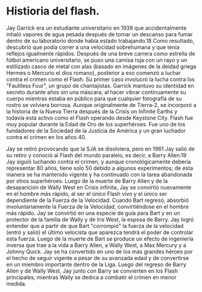 # Histioria del flash.





Jay Garrick era un estudiante universitario en 1938 que accidentalmente inhaló vapores de agua pesada después de tomar un descanso para fumar dentro de su laboratorio donde había estado trabajando.18​ Como resultado, descubrió que podía correr a una velocidad sobrehumana y que tenía reflejos igualmente rápidos. Después de una breve carrera como estrella de fútbol americano universitario, se puso una camisa roja con un rayo y un estilizado casco de metal con alas (basado en imágenes de la deidad griega Hermes o Mercurio el dios romano), posterior a eso comenzó a luchar contra el crimen como el Flash. Su primer caso involucró la lucha contra los "Faultless Four", un grupo de chantajistas. Garrick mantuvo su identidad en secreto durante años sin una máscara, al hacer vibrar continuamente su cuerpo mientras estaba en público para que cualquier fotografía de su rostro se volviera borrosa. Aunque originalmente de Tierra-2, se incorporó a la historia de la Nueva Tierra después de la Crisis on Infinite Earths y todavía está activo como el Flash operando desde Keystone City. Flash fue muy popular durante la Edad de Oro de los superhéroes. Fue uno de los fundadores de la Sociedad de la Justicia de América y un gran luchador contra el crimen en los años 40.

Jay se retiró provocando que la SJA se disolviera, pero en 1961 Jay salió de su retiro y conoció al Flash del mundo paralelo, es decir, a Barry Allen.19​ Jay siguió luchando contra el crimen, y aunque cronológicamente debería representar 80 años, tiene solo 50 debido a algunos experimentos; de esta manera se ha mantenido vigente y ha continuado con la tarea abandonada por otros superhéroes. Luego de la muerte de Barry Allen y de la desaparición de Wally West en Crisis infinita, Jay se convirtió nuevamente en el hombre más rápido, al ser el único Flash vivo y el único ser dependiente de la Fuerza de la Velocidad. Cuando Bart regresó, absorbió involuntariamente la Fuerza de la Velocidad, convirtiéndose en el hombre más rápido. Jay se convirtió en una especie de guía para Bart y en un protector de la familia de Wally y de Iris West, la esposa de Barry. Jay logró entender que a partir de que Bart "corrompió" la fuerza de la velocidad (entró y salió) el último velocista que aparezca tendrá el poder de controlar esta fuerza. Luego de la muerte de Bart se produce un efecto de ingeniería inversa que trae a la vida a Barry Allen, a Wally West, a Max Mercury y a Johnny Quick. Jay se ha convertido en uno de los más grandes héroes por el hecho de seguir vigente a pesar de su avanzada edad y de convertirse en un miembro importante dentro de la Liga. Luego del regreso de Barry Allen y de Wally West, Jay junto con Barry se convierten en los Flash principales, mientras Wally se dedica a combatir el crimen en menor medida.
